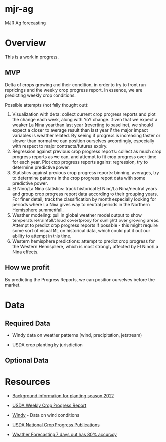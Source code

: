 # mjr-ag
MJR Ag forecasting

# Overview

This is a work in progress.

## MVP

Delta of crops growing and their condition, in order to try to front run repricings and the weekly crop progress report. In essence, we are predicting weekly crop conditions.

Possible attempts (not fully thought out):

1. Visualization with delta: collect current crop progress reports and plot the change each week, along with YoY change. Given that we expect a weaker La Nina year than last year (reverting to baseline), we should expect a closer to average result than last year if the major impact variables is weather related. By seeing if progress is increasing faster or slower than normal we can position ourselves accordingly, especially with respect to major contracts/futures expiry.
2. Regression against previous crop progress reports: collect as much crop progress reports as we can, and attempt to fit crop progress over time for each year. Plot crop progress reports against regression, try to determine predictive power.
3. Statistics against previous crop progress reports: binning, averages, try to determine patterns in the crop progress report data with some predictive power.
4. El Nino/La Nina statistics: track historical El Nino/La Nina/neutral years and group crop progress report data according to their grouping years. For finer detail, track the classification by month especially looking for periods where La Nina gives way to neutral periods in the Northern Hemisphere summer/fall.
5. Weather modeling: pull in global weather model output to show temperature/rainfall/cloud cover(proxy for sunlight) over growing areas. Attempt to predict crop progress reports if possible - this might require some sort of visual ML on historical data, which could put it out our ability to attempt in this time.
6. Western hemisphere predictions: attempt to predict crop progress for the Western Hemisphere, which is most strongly affected by El Nino/La Nina effects.

## How we profit

By predicting the Progress Reports, we can position ourselves before the market.

# Data

## Required Data

* Windy data on weather patterns (wind, precipitation, jetstream)

* USDA crop planting by jurisdiction

## Optional Data




# Resources

* [Background information for planting season 2022](https://www.severe-weather.eu/long-range-2/la-nina-ocean-collapse-winter-spring-weather-2022-usa-el-nino-forecast-fa/)

* [USDA Weekly Crop Progress Report](https://usda.library.cornell.edu/concern/publications/8336h188j)

* [Windy](https://www.windy.com/) - Data on wind conditions

* [USDA National Crop Progress Publications](https://www.nass.usda.gov/Publications/National_Crop_Progress/)

* [Weather Forecasting 7 days out has 80% accuracy](https://scijinks.gov/forecast-reliability/)

